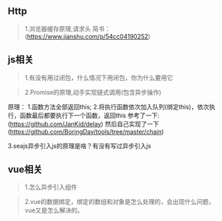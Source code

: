 ## Http

>1.浏览器缓存原理,请求头
简书：(https://www.jianshu.com/p/54cc04190252)


## js相关

>1.有没有用过闭包，什么情况下用闭包，你为什么要用它

>2.Promise的原理,动手实现链式调用(包含异步操作)

原理：
1.函数方法全部返回this;
2.将执行函数依次加入队列(绑定this)，依次执行，函数最后都要执行下一个函数，返回this
参考了一下:(https://github.com/JanKid/delay)
然后自己实现了一下(https://github.com/BoringDay/tools/tree/master/chain)

3.seajs异步引入js的原理是啥？有没有写过异步引入js

## vue相关

>1.怎么异步引入组件

>2.vue的数据绑定，绑定的数组和对象是怎么处理的，会出现什么问题，vue又是怎么解决的。